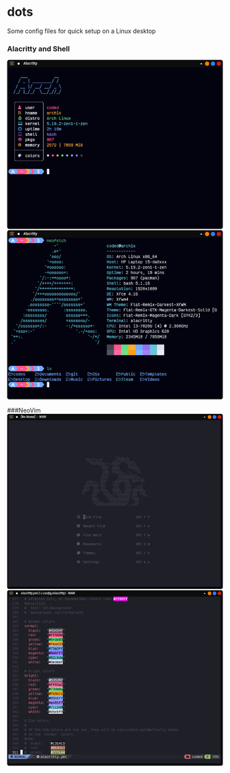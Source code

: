 # dots
Some config files for quick setup on a Linux desktop

### Alacritty and Shell
![Alacritty 1](Screenshot_2022-08-21_20-51-56.png) 
![Alacritty 2](Screenshot_2022-08-21_20-52-59.png)

###NeoVim
![NvChad 1](Screenshot_2022-08-21_20-53-24.png)
![NvChad 2](Screenshot_2022-08-21_20-53-54.png)
